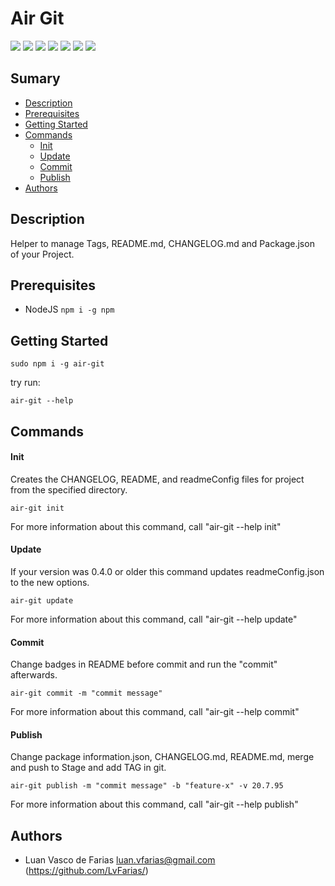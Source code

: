 # Air Git

[![](https://img.shields.io/badge/Version-0.4.2-007fb1)](https://github.com/LvFarias/air-git/releases/tag/0.4.2) ![](https://img.shields.io/badge/Framework-Node%20JS-yellow) ![](https://img.shields.io/badge/Dependencies-1-important) ![](https://img.shields.io/badge/Platforms-Linux%20|%20MacOS-informational) ![](https://img.shields.io/badge/Size-324K-critical) ![](https://img.shields.io/badge/Last%20Commit-28%20/%209%20/%202020-success) [![](https://img.shields.io/badge/Group-LvFarias-007fb1)](https://github.com/LvFarias)

## Sumary

- [Description](#description)
- [Prerequisites](#prerequisites)
- [Getting Started](#getting-started)
- [Commands](#commands)
    - [Init](#init)
    - [Update](#update)
    - [Commit](#commit)
    - [Publish](#publish)
- [Authors](#authors)

## Description

Helper to manage Tags, README.md, CHANGELOG.md and Package.json of your Project.

## Prerequisites

- NodeJS `npm i -g npm`

## Getting Started

```
sudo npm i -g air-git
```
try run:
```
air-git --help
```

## Commands
#### Init

Creates the CHANGELOG, README, and readmeConfig files for project from the specified directory.
```
air-git init
```
For more information about this command, call "air-git --help init"

#### Update

If your version was 0.4.0 or older this command updates readmeConfig.json to the new options.
```
air-git update
```
For more information about this command, call "air-git --help update"

#### Commit

Change badges in README before commit and run the "commit" afterwards.
```
air-git commit -m "commit message"
```
For more information about this command, call "air-git --help commit"

#### Publish

Change package information.json, CHANGELOG.md, README.md, merge and push to Stage and add TAG in git.
```
air-git publish -m "commit message" -b "feature-x" -v 20.7.95
```
For more information about this command, call "air-git --help publish"

## Authors

- Luan Vasco de Farias <luan.vfarias@gmail.com> (https://github.com/LvFarias/)

